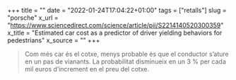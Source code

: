 +++
title = ""
date = "2022-01-24T17:04:22+01:00"
tags = ["retalls"]
slug = "porsche"
x_url = "https://www.sciencedirect.com/science/article/pii/S2214140520300359"
x_title = "Estimated car cost as a predictor of driver yielding behaviors for pedestrians"
x_source = ""
+++


> Com més car és el cotxe, menys probable és que el conductor s’ature en un pas de vianants. La probabilitat disminueix en un 3 % per cada mil euros d’increment en el preu del cotxe.
